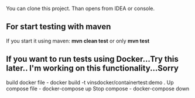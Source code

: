 You can clone this project. Than opens from IDEA or console.
</br>
<h2>For start testing with maven</h2>
If you start it using maven: <b>mvn clean test</b> or only <b>mvn test</b>
</br>
<h2>If you want to run tests using Docker...Try this later.. I'm working on this functionality...Sorry</h2>
build docker file - docker build -t vinsdocker/containertest:demo .
Up compose file - docker-compose up
Stop compose - docker-compose down
